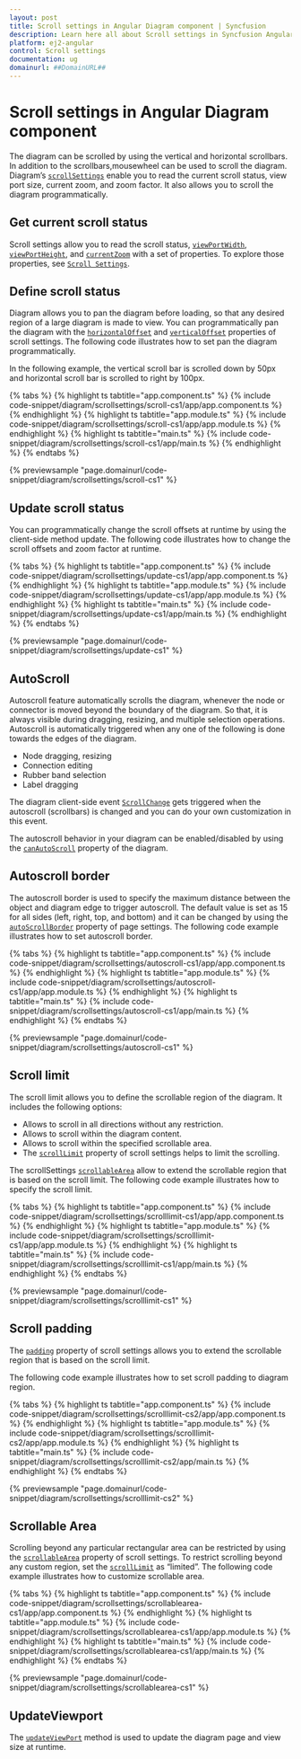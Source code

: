 ```yaml
---
layout: post
title: Scroll settings in Angular Diagram component | Syncfusion
description: Learn here all about Scroll settings in Syncfusion Angular Diagram component of Syncfusion Essential JS 2 and more.
platform: ej2-angular
control: Scroll settings 
documentation: ug
domainurl: ##DomainURL##
---
```


# Scroll settings in Angular Diagram component

The diagram can be scrolled by using the vertical and horizontal scrollbars. In addition to the scrollbars,mousewheel can be used to scroll the diagram. Diagram’s [`scrollSettings`](https://ej2.syncfusion.com/angular/documentation/api/diagram) enable you to read the current scroll status, view port size, current zoom, and zoom factor. It also allows you to scroll the diagram programmatically.

## Get current scroll status

Scroll settings allow you to read the scroll status, [`viewPortWidth`](https://ej2.syncfusion.com/angular/documentation/api/diagram/scrollSettings), [`viewPortHeight`](https://ej2.syncfusion.com/angular/documentation/api/diagram/scrollSettings), and [`currentZoom`](https://ej2.syncfusion.com/angular/documentation/api/diagram/scrollSettings) with a set of properties. To explore those properties, see [`Scroll Settings`](https://ej2.syncfusion.com/angular/documentation/api/diagram/scrollSettings).

## Define scroll status

Diagram allows you to pan the diagram before loading, so that any desired region of a large diagram is made to view. You can programmatically pan the diagram with the [`horizontalOffset`](https://ej2.syncfusion.com/angular/documentation/api/diagram/scrollSettings) and [`verticalOffset`](https://ej2.syncfusion.com/angular/documentation/api/diagram/scrollSettings) properties of scroll settings. The following code illustrates how to set pan the diagram programmatically.

In the following example, the vertical scroll bar is scrolled down by 50px and horizontal scroll bar is scrolled to right by 100px.

{% tabs %}
{% highlight ts tabtitle="app.component.ts" %}
{% include code-snippet/diagram/scrollsettings/scroll-cs1/app/app.component.ts %}
{% endhighlight %}
{% highlight ts tabtitle="app.module.ts" %}
{% include code-snippet/diagram/scrollsettings/scroll-cs1/app/app.module.ts %}
{% endhighlight %}
{% highlight ts tabtitle="main.ts" %}
{% include code-snippet/diagram/scrollsettings/scroll-cs1/app/main.ts %}
{% endhighlight %}
{% endtabs %}
  
{% previewsample "page.domainurl/code-snippet/diagram/scrollsettings/scroll-cs1" %}

## Update scroll status

You can programmatically change the scroll offsets at runtime by using the client-side method update. The following code illustrates how to change the scroll offsets and zoom factor at runtime.

{% tabs %}
{% highlight ts tabtitle="app.component.ts" %}
{% include code-snippet/diagram/scrollsettings/update-cs1/app/app.component.ts %}
{% endhighlight %}
{% highlight ts tabtitle="app.module.ts" %}
{% include code-snippet/diagram/scrollsettings/update-cs1/app/app.module.ts %}
{% endhighlight %}
{% highlight ts tabtitle="main.ts" %}
{% include code-snippet/diagram/scrollsettings/update-cs1/app/main.ts %}
{% endhighlight %}
{% endtabs %}
  
{% previewsample "page.domainurl/code-snippet/diagram/scrollsettings/update-cs1" %}

## AutoScroll

Autoscroll feature automatically scrolls the diagram, whenever the node or connector is moved beyond the boundary of the diagram. So that, it is always visible during dragging, resizing, and multiple selection operations. Autoscroll is automatically triggered when any one of the following is done towards the edges of the diagram.

* Node dragging, resizing
* Connection editing
* Rubber band selection
* Label dragging

The diagram client-side event [`ScrollChange`](https://ej2.syncfusion.com/angular/documentation/api/diagram) gets triggered when the autoscroll (scrollbars) is changed and you can do your own customization in this event.

The autoscroll behavior in your diagram can be enabled/disabled by using the [`canAutoScroll`](https://ej2.syncfusion.com/angular/documentation/api/diagram/scrollSettings) property of the diagram.

## Autoscroll border

The autoscroll border is used to specify the maximum distance between the object and diagram edge to trigger autoscroll. The default value is set as 15 for all sides (left, right, top, and bottom) and it can be changed by using the [`autoScrollBorder`](https://ej2.syncfusion.com/angular/documentation/api/diagram/scrollSettings) property of page settings. The following code example illustrates how to set autoscroll border.

{% tabs %}
{% highlight ts tabtitle="app.component.ts" %}
{% include code-snippet/diagram/scrollsettings/autoscroll-cs1/app/app.component.ts %}
{% endhighlight %}
{% highlight ts tabtitle="app.module.ts" %}
{% include code-snippet/diagram/scrollsettings/autoscroll-cs1/app/app.module.ts %}
{% endhighlight %}
{% highlight ts tabtitle="main.ts" %}
{% include code-snippet/diagram/scrollsettings/autoscroll-cs1/app/main.ts %}
{% endhighlight %}
{% endtabs %}
  
{% previewsample "page.domainurl/code-snippet/diagram/scrollsettings/autoscroll-cs1" %}

## Scroll limit

The scroll limit allows you to define the scrollable region of the diagram. It includes the following options:

* Allows to scroll in all directions without any restriction.
* Allows to scroll within the diagram content.
* Allows to scroll within the specified scrollable area.
* The [`scrollLimit`](https://ej2.syncfusion.com/angular/documentation/api/diagram/scrollSettings) property of scroll settings helps to limit the scrolling.

The scrollSettings [`scrollableArea`](https://ej2.syncfusion.com/angular/documentation/api/diagram/scrollSettings) allow to extend the scrollable region that is based on the scroll limit.
The following code example illustrates how to specify the scroll limit.

{% tabs %}
{% highlight ts tabtitle="app.component.ts" %}
{% include code-snippet/diagram/scrollsettings/scrolllimit-cs1/app/app.component.ts %}
{% endhighlight %}
{% highlight ts tabtitle="app.module.ts" %}
{% include code-snippet/diagram/scrollsettings/scrolllimit-cs1/app/app.module.ts %}
{% endhighlight %}
{% highlight ts tabtitle="main.ts" %}
{% include code-snippet/diagram/scrollsettings/scrolllimit-cs1/app/main.ts %}
{% endhighlight %}
{% endtabs %}
  
{% previewsample "page.domainurl/code-snippet/diagram/scrollsettings/scrolllimit-cs1" %}

## Scroll padding

The [`padding`](https://ej2.syncfusion.com/angular/documentation/api/diagram/scrollSettings) property of scroll settings allows you to extend the scrollable region that is based on the scroll limit.

The following code example illustrates how to set scroll padding to diagram region.

{% tabs %}
{% highlight ts tabtitle="app.component.ts" %}
{% include code-snippet/diagram/scrollsettings/scrolllimit-cs2/app/app.component.ts %}
{% endhighlight %}
{% highlight ts tabtitle="app.module.ts" %}
{% include code-snippet/diagram/scrollsettings/scrolllimit-cs2/app/app.module.ts %}
{% endhighlight %}
{% highlight ts tabtitle="main.ts" %}
{% include code-snippet/diagram/scrollsettings/scrolllimit-cs2/app/main.ts %}
{% endhighlight %}
{% endtabs %}
  
{% previewsample "page.domainurl/code-snippet/diagram/scrollsettings/scrolllimit-cs2" %}

## Scrollable Area

Scrolling beyond any particular rectangular area can be restricted by using the [`scrollableArea`](https://ej2.syncfusion.com/angular/documentation/api/diagram/scrollSettings) property of scroll settings. To restrict scrolling beyond any custom region, set the [`scrollLimit`](https://ej2.syncfusion.com/angular/documentation/api/diagram/scrollSettings) as “limited”. The following code example illustrates how to customize scrollable area.

{% tabs %}
{% highlight ts tabtitle="app.component.ts" %}
{% include code-snippet/diagram/scrollsettings/scrollablearea-cs1/app/app.component.ts %}
{% endhighlight %}
{% highlight ts tabtitle="app.module.ts" %}
{% include code-snippet/diagram/scrollsettings/scrollablearea-cs1/app/app.module.ts %}
{% endhighlight %}
{% highlight ts tabtitle="main.ts" %}
{% include code-snippet/diagram/scrollsettings/scrollablearea-cs1/app/main.ts %}
{% endhighlight %}
{% endtabs %}
  
{% previewsample "page.domainurl/code-snippet/diagram/scrollsettings/scrollablearea-cs1" %}

## UpdateViewport

The [`updateViewPort`](https://ej2.syncfusion.com/angular/documentation/api/diagram) method is used to update the diagram page and view size at runtime.